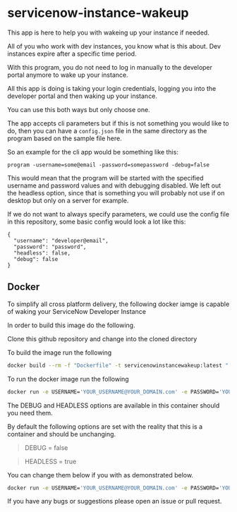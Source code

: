 # servicenow-instance-wakeup

This app is here to help you with wakeing up your instance if needed.

All of you who work with dev instances, you know what is this about.
Dev instances expire after a specific time period.

With this program, you do not need to log in manually to the developer portal anymore to wake up your instance.

All this app is doing is taking your login credentials, logging you into the developer portal and then waking up your instance.

You can use this both ways but only choose one.

The app accepts cli parameters but if this is not something you would like to do, then you can have a `config.json` file in the same directory as the program based on the sample file here.

So an example for the cli app would be something like this:
```
program -username=some@email -password=somepassword -debug=false
```

This would mean that the program will be started with the specified username and password values and with debugging disabled.
We left out the headless option, since that is something you will probably not use if on desktop but only on a server for example.

If we do not want to always specify parameters, we could use the config file in this repository, some basic config would look a lot like this:
```
{
  "username": "developer@email",
  "password": "password",
  "headless": false,
  "debug": false
}
```

## Docker

To simplify all cross platform delivery, the following docker iamge is capable of waking your ServiceNow Developer Instance

In order to build this image do the following. 

Clone this github repository and change into the cloned directory

To build the image run the following
```bash
docker build --rm -f "Dockerfile" -t servicenowinstancewakeup:latest "."
```

To run the docker image run the following
```bash
docker run -e USERNAME='YOUR_USERNAME@YOUR_DOMAIN.com' -e PASSWORD='YOUR_SERVICENOW_DEVELOPER_PASSWORD' servicenowinstancewakeup
```
The DEBUG and HEADLESS options are available in this container should you need them. 

By default the following options are set with the reality that this is a container and should be unchanging.

> DEBUG = false

> HEADLESS = true

You can change them below if you with as demonstrated below.

```bash
docker run -e USERNAME='YOUR_USERNAME@YOUR_DOMAIN.com' -e PASSWORD='YOUR_SERVICENOW_DEVELOPER_PASSWORD' -e DEBUG=`true` -e HEADLESS='false` servicenowinstancewakeup
```


If you have any bugs or suggestions please open an issue or pull request.
